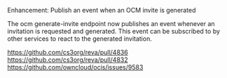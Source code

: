 Enhancement: Publish an event when an OCM invite is generated

The ocm generate-invite endpoint now publishes an event whenever an invitation is requested and generated.
This event can be subscribed to by other services to react to the generated invitation.

https://github.com/cs3org/reva/pull/4836
https://github.com/cs3org/reva/pull/4832
https://github.com/owncloud/ocis/issues/9583
